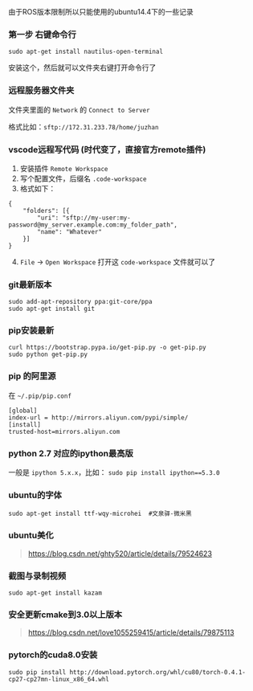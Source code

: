 由于ROS版本限制所以只能使用的ubuntu14.4下的一些记录

### 第一步 右键命令行
```
sudo apt-get install nautilus-open-terminal
```
安装这个，然后就可以文件夹右键打开命令行了

### 远程服务器文件夹
文件夹里面的 `Network` 的 `Connect to Server`

格式比如：`sftp://172.31.233.78/home/juzhan`

### vscode远程写代码 (时代变了，直接官方remote插件)
1. 安装插件 `Remote Workspace`
2. 写个配置文件，后缀名 `.code-workspace`
3. 格式如下：
```
{
    "folders": [{
        "uri": "sftp://my-user:my-password@my_server.example.com:my_folder_path",
        "name": "Whatever"
    }]
}
```
4. `File` -> `Open Workspace` 打开这 `code-workspace` 文件就可以了

### git最新版本
```
sudo add-apt-repository ppa:git-core/ppa
sudo apt-get install git
```

### pip安装最新
```
curl https://bootstrap.pypa.io/get-pip.py -o get-pip.py 
sudo python get-pip.py
```

### pip 的阿里源
在 `~/.pip/pip.conf`
```
[global]
index-url = http://mirrors.aliyun.com/pypi/simple/                          
[install]
trusted-host=mirrors.aliyun.com
```

### python 2.7 对应的ipython最高版
一般是 `ipython 5.x.x`，比如： `sudo pip install ipython==5.3.0`

### ubuntu的字体
`sudo apt-get install ttf-wqy-microhei  #文泉驿-微米黑`

### ubuntu美化
> https://blog.csdn.net/ghty520/article/details/79524623

### 截图与录制视频
`sudo apt-get install kazam`

### 安全更新cmake到3.0以上版本
> https://blog.csdn.net/love1055259415/article/details/79875113

### pytorch的cuda8.0安装
`sudo pip install http://download.pytorch.org/whl/cu80/torch-0.4.1-cp27-cp27mn-linux_x86_64.whl`
